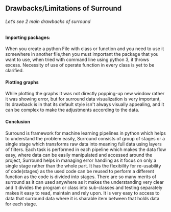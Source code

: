 ## Drawbacks/Limitations of Surround
###### Let’s see 2 main drawbacks of surround

#### Importing packages:
When you create a python File with class or function and you need to use it somewhere in another file,then you must important the package that you want to use,  when tried with command line using python 3, it throws excess. Necessity of use of operate function in every class is yet to be clarified.
#### Plotting graphs
While plotting the graphs It was not directly popping-up new window rather it was showing error, but for surround data visualization is very important, Its drawback is in that its default style isn't always visually appealing, and it can be complex to make the adjustments according to the data.
#### Conclusion
Surround is framework for machine learning pipelines in python which helps to understand the problem easily, Surround consists of group of stages or a single stage which transforms raw data into meaning full data using layers of filters. Each task is performed in each pipeline which makes the data flow easy, where data can be easily manipulated and accessed around the project, Surround helps in managing error handling as it focus on only a single stage rather than the whole part. It has the flexibility for re-usability of code(stages) as the used code can be reused to perform a different function as the code is divided into stages. There are so many merits of surround as it can used anywhere as it makes the understanding very clear and It divides the program or class into sub-classes and testing separately makes it easy to read, maintain and rely upon. It is very easy to access to data that surround data where it is sharable item between that holds data for each stage.
